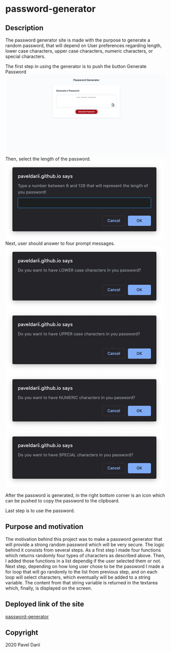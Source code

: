# password-generator

## Description
The password generator site is made with the purpose to generate a random password, that will depend on User preferences regarding length, lower case characters, upper case characters, numeric characters, or special characters.

The first step in using the generator is to push the button Generate Password
![home page](readme-img/main-page.jpg)
Then, select the length of the password.
![password length alert](readme-img/pass-length.jpg)
Next, user should answer to four prompt messages.
![lower case](readme-img/lower.jpg)\
![upper case](readme-img/upper.jpg)\
![numeric char](readme-img/numeric.jpg)\
![special char](readme-img/special.jpg)

After the password is generated, in the right bottom corner is an icon which can be pushed to copy the password to the clipboard.

Last step is to use the password.

## Purpose and motivation

The motivation behind this project was to make a password generator that will provide a strong random password which will be very secure. The logic behind it consists from several steps. As a first step I made four functions which returns randomly four types of characters as described above. Then, I added those functions in a list dependig if the user selected them or not. Next step, depending on how long user chose to be the password I made a for loop that will go randomly to the list from previous step, and on each loop will  select characters, which eventually will be added to a string variable. The content from that string variable is returned in the textarea which, finally, is displayed on the screen.

## Deployed link of the site
[password-generator](https://paveldarii.github.io/password-generator)

## Copyright

2020 Pavel Darii

